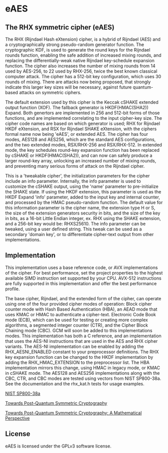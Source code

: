 # eAES
## The RHX symmetric cipher (eAES)
The RHX (Rijndael Hash eXtension) cipher, is a hybrid of Rijndael (AES) and a cryptographically strong pseudo-random generator function.
The cryptographic KDF, is used to generate the round keys for the Rijndael rounds function, enabling the safe addition of increased mixing rounds, 
and replacing the differentially-weak native Rijndael key-schedule expansion function.
The cipher also increases the number of mixing rounds from 14 used by AES-256, to 22 used by RHX-256, twice the best known classical computer attack.
The cipher has a 512-bit key configuration, which uses 30 rounds of mixing. 
There are attacks now being proposed, that strongly indicate this larger key sizes will be necessary, against future quantum-based attacks on symmetric ciphers.

The default extension used by this cipher is the Keccak cSHAKE extended output function (XOF).
The fallback generator is HKDF(HMAC(SHA2)) Expand.
Both genertors are implemented in 256 and 512-bit forms of those functions, and are implemented correlating to the input cipher-key size.
The cipher code names are based on which generator is used; RHX for Rijndael HKDF eXtension, and RSX for Rijndael SHAKE eXtension, 
with the ciphers formal name now being 'eAES', or extended AES.
The cipher has four modes, AES128 and AES256, which are the standard AES configurations, and the two extended modes, RSX/RHX-256 and RSX/RHX-512.
In extended mode, the key schedules round-key expansion function has been replaced by cSHAKE or HKDF(HMAC(SHA2)), and can now can safely produce a larger round-key array,
unlocking an increased number of mixing rounds, and preventing many serious forms of attack on the Rijndael cipher.

This is a 'tweakable cipher', the initialization parameters for the cipher include an info parameter.
Internally, the info parameter is used to customize the cSHAKE output, using the 'name' parameter to pre-initialize the SHAKE state. 
If using the HKDF extension, this parameter is used as the HKDF Expand 'info' parameter, added to the input key and internal counter, and processed by the HMAC pseudo-random function.
The default value for this information parameter is the cipher name, the extension type H or S, the size of the extension generators security in bits, 
and the size of the key in bits, as a 16-bit Little Endian integer, ex. RHX using the SHAKE extension, and a 256-bit key would be: RHXS25610.
The info parameter can be tweaked, using a user defined string. This tweak can be used as a secondary 'domain key', 
or to differentiate cipher-text output from other implementations.

## Implementation
This implementation uses a base reference code, or AVX implementations of the cipher. For best performance, set the project properties to the highest available SIMD instruction set supported by your CPU. AVX-512 instructions are fully supported in this implementation and offer the best performance profile.

The base cipher, Rijndael, and the extended form of the cipher, can operate using one of the four provided cipher modes of operation:
Block cipher counter mode with Hash Based Authentication (HBA),
an AEAD mode that uses KMAC or HMAC to authenticate a cipher-text.
Electronic Code Book mode (ECB), which can be used for testing or creating more complex algorithms, 
a segmented integer counter (CTR), and the Cipher Block Chaining mode (CBC). 
GCM will soon be added to this implementations modes.
This implementation has both a C reference, and an implementation that uses the AES-NI instructions that are used in the AES and RHX cipher variants. 
The AES-NI implementation can be enabled by adding the RHX_AESNI_ENABLED constant to your preprocessor definitions. 
The RHX key expansion function can be changed to the HKDF implementation by adding the RHX_HMAC_EXTENSION to the preprocessor list.
The HBA implementation mirrors this change, using HMAC in legacy mode, or KMAC in cSHAKE mode.
The AES128 and AES256 implementations along with the CBC, CTR, and CBC modes are tested using vectors from NIST SP800-38a. 
See the documentation and the rhx_kat.h tests for usage examples.

[NIST SP800-38a](http://nvlpubs.nist.gov/nistpubs/Legacy/SP/nistspecialpublication800-38a.pdf)

[Towards Post-Quantum Symmetric Cryptography](https://eprint.iacr.org/2019/553)

[Towards Post-Quantum Symmetric Cryptography: A Mathematical Perspective](https://eprint.iacr.org/2019/1208)
 
## License
eAES is licensed under the GPLv3 software license.

